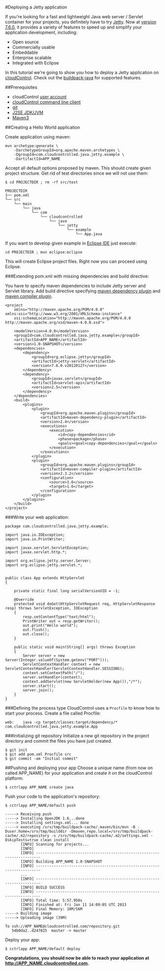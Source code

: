 #Deploying a Jetty application

If you're looking for a fast and lightweight Java web server / Servlet container for your projects, you definitely have to try [Jetty](http://jetty.codehaus.org/jetty/). Now at [version 7.6.0](http://dist.codehaus.org/jetty/jetty-hightide-7.6.0/), it provides a variety of features to speed up and simplify your application development, including:

* Open source 
* Commercially usable 
* Embeddable 
* Enterprise scalable 
* Integrated with Eclipse

In this tutorial we're going to show you how to deploy a Jetty application on [cloudControl](https://www.cloudcontrol.com/). Check out the [buildpack-java](https://github.com/cloudControl/buildpack-java) for supported features.

##Prerequisites
 * cloudControl [user account](https://github.com/cloudControl/documentation/blob/master/Platform%20Documentation.md#user-accounts)
 * [cloudControl command line client](https://github.com/cloudControl/documentation/blob/master/Platform%20Documentation.md#command-line-client-web-console-and-api)
 * [git](https://help.github.com/articles/set-up-git)
 * [J2SE JDK/JVM](http://www.oracle.com/technetwork/java/javase/downloads/index.html)
 * [Maven3](http://maven.apache.org/download.html)
  
##Creating a Hello World application
 
Create application using maven:

~~~ 
mvn archetype:generate \
    -DarchetypeGroupId=org.apache.maven.archetypes \
    -DgroupId=com.cloudcontrolled.java.jetty.example \
    -DartifactId=APP_NAME
~~~
		
Accept all default options proposed by maven. This should create given project structure. Get rid of test directories since we will not use them: 

~~~
$ cd PROJECTDIR ; rm -rf src/test
~~~

~~~
PROJECTDIR
├── pom.xml
└── src
    └── main
        └── java
            └── com
                └── cloudcontrolled
                    └── java
                        └── jetty
                            └── example
                                └── App.java
~~~
		
If you want to develop given example in [Eclipse IDE](http://www.eclipse.org/downloads/) just execute: 

~~~
cd PROJECTDIR ; mvn eclipse:eclipse
~~~

This will create Eclipse project files. Right now you can proceed using Eclipse.
		
###Extending pom.xml with missing dependencies and build directive:

You have to specify maven dependencies to include Jetty server and Servlet library. Add build directive specifying [maven dependency plugin](http://maven.apache.org/plugins/maven-dependency-plugin/) and [maven compiler plugin](http://maven.apache.org/plugins/maven-compiler-plugin/).

~~~
<project 
	xmlns="http://maven.apache.org/POM/4.0.0" xmlns:xsi="http://www.w3.org/2001/XMLSchema-instance"
	xsi:schemaLocation="http://maven.apache.org/POM/4.0.0 http://maven.apache.org/xsd/maven-4.0.0.xsd">
	
	<modelVersion>4.0.0</modelVersion>
	<groupId>com.cloudcontrolled.java.jetty.example</groupId>
	<artifactId>APP_NAME</artifactId>
	<version>1.0-SNAPSHOT</version>
	<dependencies>
    	<dependency>
        	<groupId>org.eclipse.jetty</groupId>
        	<artifactId>jetty-servlet</artifactId>
        	<version>7.6.0.v20120127</version>
    	</dependency>
    	<dependency>
        	<groupId>javax.servlet</groupId>
        	<artifactId>servlet-api</artifactId>
        	<version>2.5</version>
    	</dependency>
	</dependencies>
	<build>
    	<plugins>
        	<plugin>
            	<groupId>org.apache.maven.plugins</groupId>
            	<artifactId>maven-dependency-plugin</artifactId>
            	<version>2.4</version>
            	<executions>
                	<execution>
                    	<id>copy-dependencies</id>
                    	<phase>package</phase>
                    	<goals><goal>copy-dependencies</goal></goals>
                	</execution>
            	</executions>
        	</plugin>
        	<plugin>
				<groupId>org.apache.maven.plugins</groupId>
				<artifactId>maven-compiler-plugin</artifactId>
				<version>2.3.2</version>
				<configuration>
					<source>1.6</source>
					<target>1.6</target>
				</configuration>
			</plugin>        
		</plugins>
	</build>
</project>
~~~

###Write your web application:

~~~
package com.cloudcontrolled.java.jetty.example;

import java.io.IOException;
import java.io.PrintWriter;

import javax.servlet.ServletException;
import javax.servlet.http.*;

import org.eclipse.jetty.server.Server;
import org.eclipse.jetty.servlet.*;


public class App extends HttpServlet
{

	private static final long serialVersionUID = -1;

	@Override
    protected void doGet(HttpServletRequest req, HttpServletResponse resp) throws ServletException, IOException
    {
        resp.setContentType("text/html");
        PrintWriter out = resp.getWriter();
        out.print("Hello world");
        out.flush();
        out.close();
    }
	
    public static void main(String[] args) throws Exception
    {
        Server server = new Server(Integer.valueOf(System.getenv("PORT")));
        ServletContextHandler context = new ServletContextHandler(ServletContextHandler.SESSIONS);
        context.setContextPath("/");
        server.setHandler(context);
        context.addServlet(new ServletHolder(new App()),"/*");
        server.start();
        server.join();
    }
}
~~~
	
###Defining the process type
CloudControl uses a `Procfile` to know how to start your process. Create a file called Procfile:

~~~
web:    java -cp target/classes:target/dependency/* com.cloudcontrolled.java.jetty.example.App
~~~
	
###Initializing git repository
Initialize a new git repository in the project directory and commit the files you have just created.

~~~
$ git init
$ git add pom.xml Procfile src
$ git commit -am "Initial commit"
~~~
	
##Pushing and deploying your app
Choose a unique name (from now on called APP_NAME) for your application and create it on the cloudControl platform:

~~~
$ cctrlapp APP_NAME create java
~~~

Push your code to the application's repository:

~~~
$ cctrlapp APP_NAME/default push

-----> Receiving push
-----> Installing OpenJDK 1.6...done
-----> Installing settings.xml... done
-----> executing /srv/tmp/buildpack-cache/.maven/bin/mvn -B -Duser.home=/srv/tmp/builddir -Dmaven.repo.local=/srv/tmp/buildpack-cache/.m2/repository -s /srv/tmp/buildpack-cache/.m2/settings.xml -DskipTests=true clean install
       [INFO] Scanning for projects...
       [INFO]                                                                         
       [INFO] ------------------------------------------------------------------------
       [INFO] Building APP_NAME 1.0-SNAPSHOT
       [INFO] ------------------------------------------------------------------------
       ...
       [INFO] ------------------------------------------------------------------------
       [INFO] BUILD SUCCESS
       [INFO] ------------------------------------------------------------------------
       [INFO] Total time: 5:57.950s
       [INFO] Finished at: Fri Jan 11 14:09:05 UTC 2013
       [INFO] Final Memory: 10M/56M
-----> Building image
-----> Uploading image (39M)
       
To ssh://APP_NAME@cloudcontrolled.com/repository.git
   54b0da2..d247825  master -> master
~~~

Deploy your app:

~~~
$ cctrlapp APP_NAME/default deploy 
~~~

**Congratulations, you should now be able to reach your application at http://APP_NAME.cloudcontrolled.com.**
